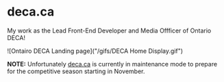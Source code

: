 # deca.ca
My work as the Lead Front-End Developer and Media Offficer of Ontario DECA! 

![Ontairo DECA Landing page]("/gifs/DECA Home Display.gif")

**NOTE:** 
Unfortunately [deca.ca](deca.ca) is currently in maintenance mode to prepare for the competitive season starting in November.   

